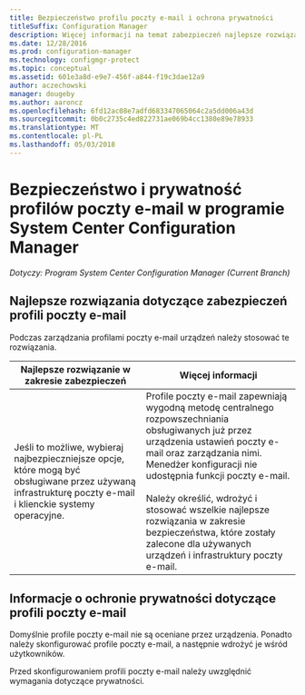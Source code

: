 ```yaml
---
title: Bezpieczeństwo profilu poczty e-mail i ochrona prywatności
titleSuffix: Configuration Manager
description: Więcej informacji na temat zabezpieczeń najlepsze rozwiązania dotyczące zarządzania profilami poczty e-mail urządzeń w programie System Center Configuration Manager.
ms.date: 12/28/2016
ms.prod: configuration-manager
ms.technology: configmgr-protect
ms.topic: conceptual
ms.assetid: 601e3a8d-e9e7-456f-a844-f19c3dae12a9
author: aczechowski
manager: dougeby
ms.author: aaroncz
ms.openlocfilehash: 6fd12ac08e7adfd683347065064c2a5dd006a43d
ms.sourcegitcommit: 0b0c2735c4ed822731ae069b4cc1380e89e78933
ms.translationtype: MT
ms.contentlocale: pl-PL
ms.lasthandoff: 05/03/2018
---
```

# <a name="security-and-privacy-for-email-profiles-in-system-center-configuration-manager"></a>Bezpieczeństwo i prywatność profilów poczty e-mail w programie System Center Configuration Manager

*Dotyczy: Program System Center Configuration Manager (Current Branch)*

## <a name="security-best-practices-for-email-profiles"></a>Najlepsze rozwiązania dotyczące zabezpieczeń profili poczty e-mail  
 Podczas zarządzania profilami poczty e-mail urządzeń należy stosować te rozwiązania.  

|Najlepsze rozwiązanie w zakresie zabezpieczeń|Więcej informacji|  
|----------------------------|----------------------|  
|Jeśli to możliwe, wybieraj najbezpieczniejsze opcje, które mogą być obsługiwane przez używaną infrastrukturę poczty e-mail i klienckie systemy operacyjne.|Profile poczty e-mail zapewniają wygodną metodę centralnego rozpowszechniania obsługiwanych już przez urządzenia ustawień poczty e-mail oraz zarządzania nimi. Menedżer konfiguracji nie udostępnia funkcji poczty e-mail.<br /><br /> Należy określić, wdrożyć i stosować wszelkie najlepsze rozwiązania w zakresie bezpieczeństwa, które zostały zalecone dla używanych urządzeń i infrastruktury poczty e-mail.|  

## <a name="privacy-information-for-email-profiles"></a>Informacje o ochronie prywatności dotyczące profili poczty e-mail  
 Domyślnie profile poczty e-mail nie są oceniane przez urządzenia. Ponadto należy skonfigurować profile poczty e-mail, a następnie wdrożyć je wśród użytkowników.  

 Przed skonfigurowaniem profili poczty e-mail należy uwzględnić wymagania dotyczące prywatności.  

